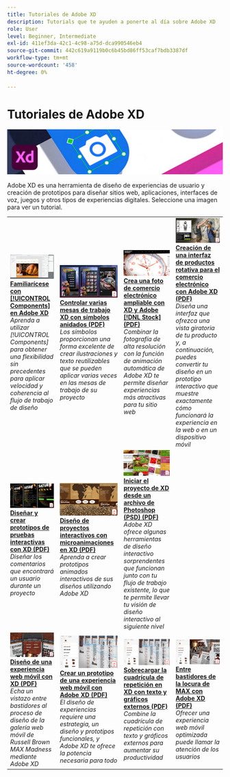 ```yaml
---
title: Tutoriales de Adobe XD
description: Tutorials que te ayuden a ponerte al día sobre Adobe XD
role: User
level: Beginner, Intermediate
exl-id: 411ef3da-42c1-4c98-a75d-dca990546eb4
source-git-commit: 442c619a9119b0c6b45bd86ff53caf7bdb3387df
workflow-type: tm+mt
source-wordcount: '458'
ht-degree: 0%

---
```


# Tutoriales de Adobe XD

![Imagen de héroe de Creative Cloud](../assets/XD.jpg)

Adobe XD es una herramienta de diseño de experiencias de usuario y creación de prototipos para diseñar sitios web, aplicaciones, interfaces de voz, juegos y otros tipos de experiencias digitales. Seleccione una imagen para ver un tutorial.

<table>
<tr>
 <td>
   <a href="components.md">
      <img alt="Familiarícese con los componentes de Adobe XD" src="assets/Componentsxd.jpg" />
   </a>
    <div>
   <a href="components.md"><strong>Familiarícese con [!UICONTROL Components] en Adobe XD</strong></a>
    </div>
    <em>Aprenda a utilizar [!UICONTROL Components] para obtener una flexibilidad sin precedentes para aplicar velocidad y coherencia al flujo de trabajo de diseño</em>
    <br>
  </td>
  <td>
   <a href="assets/ControlMultipleXDArtboardswithNestedSymbols.pdf" target="_blank">
      <img alt="Controlar varias mesas de trabajo XD con símbolos anidados" src="assets/ControlMultipleXDArtboardswithNestedSymbols.jpg" />
   </a>
    <div>
   <a href="assets/ControlMultipleXDArtboardswithNestedSymbols.pdf" target="_blank"><strong>Controlar varias mesas de trabajo XD con símbolos anidados (PDF)</strong></a>
    </div>
    <em>Los símbolos proporcionan una forma excelente de crear ilustraciones y texto reutilizables que se pueden aplicar varias veces en las mesas de trabajo de su proyecto</em>
    <br>
  </td>
  <td>
   <a href="assets/CreateaZoomableeCommercePhotowithXDandAdobeStock.pdf" target="_blank">
      <img alt="Crea una foto de comercio electrónico ampliable con XD y Adobe [!DNL Stock]" src="assets/CreateaZoomableeCommercePhotowithXDandAdobeStock.jpg" />
   </a>
    <div>
   <a href="assets/CreateaZoomableeCommercePhotowithXDandAdobeStock.pdf" target="_blank"><strong>Crea una foto de comercio electrónico ampliable con XD y Adobe [!DNL Stock] (PDF)</strong></a>
    </div>
    <em>Combinar la fotografía de alta resolución con la función de animación automática de Adobe XD te permite diseñar experiencias más atractivas para tu sitio web</em>
    <br>
  </td>
  <td>
   <a href="assets/CreatingaRotatingProductInterfaceforECommercewithAdobeXD.pdf" target="_blank">
      <img alt="Creación de una interfaz de productos rotativa para el comercio electrónico con Adobe XD" src="assets/CreatingaRotatingProductInterfaceforECommercewithAdobeXD.jpg" />
   </a>
    <div>
   <a href="assets/CreatingaRotatingProductInterfaceforECommercewithAdobeXD.pdf" target="_blank"><strong>Creación de una interfaz de productos rotativa para el comercio electrónico con Adobe XD (PDF)</strong></a>
    </div>
    <em>Diseña una interfaz que ofrezca una vista giratoria de tu producto y, a continuación, puedes convertir tu diseño en un prototipo interactivo que muestre exactamente cómo funcionará la experiencia en la web o en un dispositivo móvil</em>
    <br>
  </td>
</tr>
<tr>
  <td>
   <a href="assets/DesignandPrototypeanInteractiveQuizwithXD.pdf" target="_blank">
      <img alt="Diseña y crea prototipos de pruebas interactivas con XD" src="assets/DesignandPrototypeanInteractiveQuizwithXD.jpg" />
   </a>
    <div>
   <a href="assets/DesignandPrototypeanInteractiveQuizwithXD.pdf" target="_blank"><strong>Diseñar y crear prototipos de pruebas interactivas con XD (PDF)</strong></a>
    </div>
    <em>Diseñar los comentarios que encontrará un usuario durante un proyecto</em>
    <br>
  </td>
  <td>
   <a href="assets/DesignInteractiveProjectswithMicroAnimationsinXD.pdf" target="_blank">
      <img alt="Diseña proyectos interactivos con microanimaciones en XD" src="assets/DesignInteractiveProjectswithMicroAnimationsinXD.jpg" />
   </a>
    <div>
   <a href="assets/DesignInteractiveProjectswithMicroAnimationsinXD.pdf" target="_blank"><strong>Diseño de proyectos interactivos con microanimaciones en XD (PDF)</strong></a>
    </div>
    <em>Aprenda a crear prototipos animados interactivos de sus diseños utilizando Adobe XD</em>
    <br>
  </td>
  <td>
   <a href="assets/JumpstartyourXDProjectfromaPhotoshopFile.pdf" target="_blank">
      <img alt="Iniciar el proyecto de XD desde un archivo de Photoshop (PSD)" src="assets/JumpstartyourXDProjectfromaPhotoshopFile.jpg" />
   </a>
    <div>
   <a href="assets/JumpstartyourXDProjectfromaPhotoshopFile.pdf" target="_blank"><strong>Iniciar el proyecto de XD desde un archivo de Photoshop (PSD) (PDF)</strong></a>
    </div>
    <em>Adobe XD ofrece algunas herramientas de diseño interactivo sorprendentes que funcionan junto con tu flujo de trabajo existente, lo que te permite llevar tu visión de diseño interactivo al siguiente nivel</em>
    <br>
  </td>
</tr>
<tr>
  <td>
   <a href="assets/MobileWebExperienceswithXD.pdf" target="_blank">
      <img alt="Diseño de una experiencia web móvil con XD" src="assets/MobileWebExperienceswithXD.jpg" />
   </a>
    <div>
   <a href="assets/MobileWebExperienceswithXD.pdf" target="_blank"><strong>Diseño de una experiencia web móvil con XD (PDF)</strong></a>
    </div>
    <em>Echa un vistazo entre bastidores al proceso de diseño de la galería web móvil de Russell Brown MAX Madness mediante Adobe XD</em>
    <br>
  </td>
  <td>
   <a href="assets/PrototypeaMobileWebExperiencewithAdobeXD.pdf" target="_blank">
      <img alt="Crear un prototipo de una experiencia web móvil con Adobe XD" src="assets/PrototypeaMobileWebExperiencewithAdobeXD.jpg" />
   </a>
    <div>
   <a href="assets/PrototypeaMobileWebExperiencewithAdobeXD.pdf" target="_blank"><strong>Crear un prototipo de una experiencia web móvil con Adobe XD (PDF)</strong></a>
    </div>
    <em>El diseño de experiencias requiere una estrategia, un diseño y prototipos funcionales, y Adobe XD te ofrece la potencia necesaria para todo</em>
    <br>
  </td>
  <td>
   <a href="assets/PrototypeaMobileWebExperiencewithAdobeXD.pdf" target="_blank">
      <img alt="Sobrecarga de la cuadrícula de repetición en XD con texto y gráficos externos" src="assets/PrototypeaMobileWebExperiencewithAdobeXD.jpg" />
   </a>
    <div>
   <a href="assets/PrototypeaMobileWebExperiencewithAdobeXD.pdf" target="_blank"><strong>Sobrecargar la cuadrícula de repetición en XD con texto y gráficos externos (PDF)</strong></a>
    </div>
    <em>Combine la cuadrícula de repetición con texto y gráficos externos para aumentar su productividad</em>
    <br>
  </td>
  <td>
   <a href="assets/BehindtheScenesofMAXMadnesswithAdobeXD.pdf" target="_blank">
      <img alt="Entre bastidores de la locura de MAX con Adobe XD" src="assets/BehindtheScenesofMAXMadnesswithAdobeXD.jpg" />
   </a>
    <div>
   <a href="assets/BehindtheScenesofMAXMadnesswithAdobeXD.pdf" target="_blank"><strong>Entre bastidores de la locura de MAX con Adobe XD (PDF)</strong></a>
    </div>
    <em>Ofrecer una experiencia web móvil optimizada puede llamar la atención de los usuarios</em>
    <br>
  </td>
</tr>
</table>
